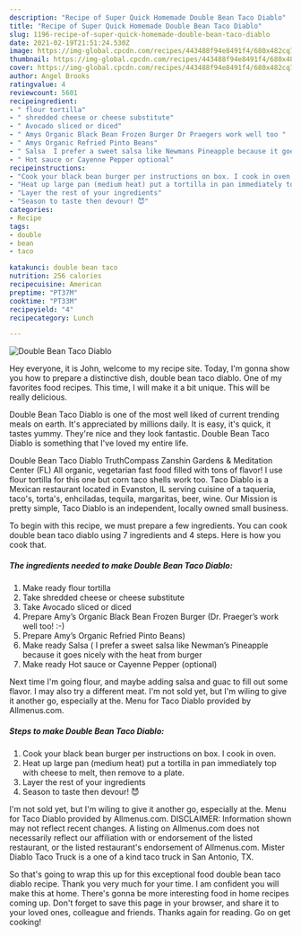 ```yaml
---
description: "Recipe of Super Quick Homemade Double Bean Taco Diablo"
title: "Recipe of Super Quick Homemade Double Bean Taco Diablo"
slug: 1196-recipe-of-super-quick-homemade-double-bean-taco-diablo
date: 2021-02-19T21:51:24.530Z
image: https://img-global.cpcdn.com/recipes/443488f94e8491f4/680x482cq70/double-bean-taco-diablo-recipe-main-photo.jpg
thumbnail: https://img-global.cpcdn.com/recipes/443488f94e8491f4/680x482cq70/double-bean-taco-diablo-recipe-main-photo.jpg
cover: https://img-global.cpcdn.com/recipes/443488f94e8491f4/680x482cq70/double-bean-taco-diablo-recipe-main-photo.jpg
author: Angel Brooks
ratingvalue: 4
reviewcount: 5601
recipeingredient:
- " flour tortilla"
- " shredded cheese or cheese substitute"
- " Avocado sliced or diced"
- " Amys Organic Black Bean Frozen Burger Dr Praegers work well too "
- " Amys Organic Refried Pinto Beans"
- " Salsa  I prefer a sweet salsa like Newmans Pineapple because it goes nicely with the heat from burger"
- " Hot sauce or Cayenne Pepper optional"
recipeinstructions:
- "Cook your black bean burger per instructions on box. I cook in oven."
- "Heat up large pan (medium heat) put a tortilla in pan immediately top with cheese to melt, then remove to a plate."
- "Layer the rest of your ingredients"
- "Season to taste then devour! 😈"
categories:
- Recipe
tags:
- double
- bean
- taco

katakunci: double bean taco 
nutrition: 256 calories
recipecuisine: American
preptime: "PT37M"
cooktime: "PT33M"
recipeyield: "4"
recipecategory: Lunch

---
```



![Double Bean Taco Diablo](https://img-global.cpcdn.com/recipes/443488f94e8491f4/680x482cq70/double-bean-taco-diablo-recipe-main-photo.jpg)

Hey everyone, it is John, welcome to my recipe site. Today, I'm gonna show you how to prepare a distinctive dish, double bean taco diablo. One of my favorites food recipes. This time, I will make it a bit unique. This will be really delicious.

Double Bean Taco Diablo is one of the most well liked of current trending meals on earth. It's appreciated by millions daily. It is easy, it's quick, it tastes yummy. They're nice and they look fantastic. Double Bean Taco Diablo is something that I've loved my entire life.

Double Bean Taco Diablo TruthCompass Zanshin Gardens &amp; Meditation Center (FL) All organic, vegetarian fast food filled with tons of flavor! I use flour tortilla for this one but corn taco shells work too. Taco Diablo is a Mexican restaurant located in Evanston, IL serving cuisine of a taqueria, taco&#39;s, torta&#39;s, enhciladas, tequila, margaritas, beer, wine. Our Mission is pretty simple, Taco Diablo is an independent, locally owned small business.


To begin with this recipe, we must prepare a few ingredients. You can cook double bean taco diablo using 7 ingredients and 4 steps. Here is how you cook that.

<!--inarticleads1-->

##### The ingredients needed to make Double Bean Taco Diablo:

1. Make ready  flour tortilla
1. Take  shredded cheese or cheese substitute
1. Take  Avocado sliced or diced
1. Prepare  Amy’s Organic Black Bean Frozen Burger (Dr. Praeger’s work well too! :-)
1. Prepare  Amy’s Organic Refried Pinto Beans)
1. Make ready  Salsa ( I prefer a sweet salsa like Newman’s Pineapple because it goes nicely with the heat from burger
1. Make ready  Hot sauce or Cayenne Pepper (optional)


Next time I&#39;m going flour, and maybe adding salsa and guac to fill out some flavor. I may also try a different meat. I&#39;m not sold yet, but I&#39;m wiling to give it another go, especially at the. Menu for Taco Diablo provided by Allmenus.com. 

<!--inarticleads2-->

##### Steps to make Double Bean Taco Diablo:

1. Cook your black bean burger per instructions on box. I cook in oven.
1. Heat up large pan (medium heat) put a tortilla in pan immediately top with cheese to melt, then remove to a plate.
1. Layer the rest of your ingredients
1. Season to taste then devour! 😈


I&#39;m not sold yet, but I&#39;m wiling to give it another go, especially at the. Menu for Taco Diablo provided by Allmenus.com. DISCLAIMER: Information shown may not reflect recent changes. A listing on Allmenus.com does not necessarily reflect our affiliation with or endorsement of the listed restaurant, or the listed restaurant&#39;s endorsement of Allmenus.com. Mister Diablo Taco Truck is a one of a kind taco truck in San Antonio, TX. 

So that's going to wrap this up for this exceptional food double bean taco diablo recipe. Thank you very much for your time. I am confident you will make this at home. There's gonna be more interesting food in home recipes coming up. Don't forget to save this page in your browser, and share it to your loved ones, colleague and friends. Thanks again for reading. Go on get cooking!
